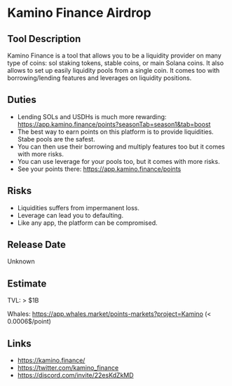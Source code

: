 # Kamino Finance Airdrop

## Tool Description

Kamino Finance is a tool that allows you to be a liquidity provider on many type of coins:
sol staking tokens, stable coins, or main Solana coins.
It also allows to set up easily liquidity pools from a single coin. It comes too with 
borrowing/lending features and leverages on liquidity positions.

## Duties

* Lending SOLs and USDHs is much more rewarding: https://app.kamino.finance/points?seasonTab=season1&tab=boost
* The best way to earn points on this platform is to provide liquidities. Stabe pools
are the safest.
* You can then use their borrowing and multiply features too but it comes with more risks.
* You can use leverage for your pools too, but it comes with more risks.
* See your points there: https://app.kamino.finance/points

## Risks

* Liquidities suffers from impermanent loss.
* Leverage can lead you to defaulting.
* Like any app, the platform can be compromised.

## Release Date

Unknown

## Estimate

TVL: > $1B

Whales: https://app.whales.market/points-markets?project=Kamino (< 0.0006$/point)

## Links

* https://kamino.finance/
* https://twitter.com/kamino_finance
* https://discord.com/invite/22esKdZkMD
